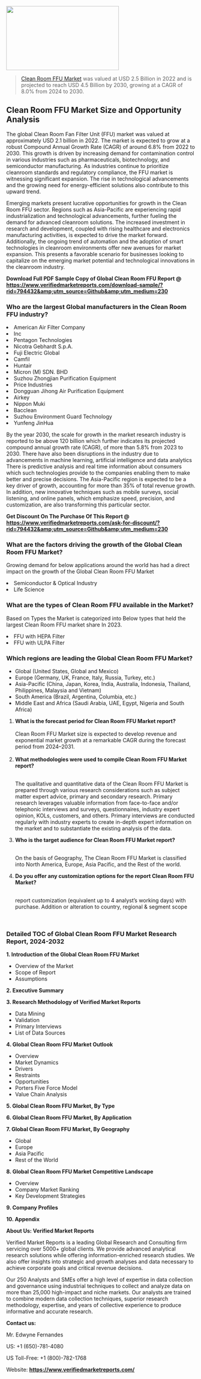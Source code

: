 <img src="https://ffe5etoiles.com/wp-content/uploads/2024/12/MST1-300x171.png" alt="" width="300" height="171" class="alignnone size-medium wp-image-20088" /><blockquote><p><p><a href="https://www.verifiedmarketreports.com/download-sample/?rid=794432&utm_source=Github&utm_medium=230" target="_blank">Clean Room FFU Market</a> was valued at USD 2.5 Billion in 2022 and is projected to reach USD 4.5 Billion by 2030, growing at a CAGR of 8.0% from 2024 to 2030.</p></blockquote><p><h2>Clean Room FFU Market Size and Opportunity Analysis</h2><p>The global Clean Room Fan Filter Unit (FFU) market was valued at approximately USD 2.1 billion in 2022. The market is expected to grow at a robust Compound Annual Growth Rate (CAGR) of around 6.8% from 2022 to 2030. This growth is driven by increasing demand for contamination control in various industries such as pharmaceuticals, biotechnology, and semiconductor manufacturing. As industries continue to prioritize cleanroom standards and regulatory compliance, the FFU market is witnessing significant expansion. The rise in technological advancements and the growing need for energy-efficient solutions also contribute to this upward trend.</p><p>Emerging markets present lucrative opportunities for growth in the Clean Room FFU sector. Regions such as Asia-Pacific are experiencing rapid industrialization and technological advancements, further fueling the demand for advanced cleanroom solutions. The increased investment in research and development, coupled with rising healthcare and electronics manufacturing activities, is expected to drive the market forward. Additionally, the ongoing trend of automation and the adoption of smart technologies in cleanroom environments offer new avenues for market expansion. This presents a favorable scenario for businesses looking to capitalize on the emerging market potential and technological innovations in the cleanroom industry.</p></p><p class=""><strong>Download Full PDF Sample Copy of Global Clean Room FFU Report @ <a href="https://www.verifiedmarketreports.com/download-sample/?rid=794432&amp;utm_source=Github&amp;utm_medium=230" target="_blank">https://www.verifiedmarketreports.com/download-sample/?rid=794432&amp;utm_source=Github&amp;utm_medium=230</a></strong></p><h3 id="" class="">Who are the largest Global manufacturers in the Clean Room FFU industry?</h3><p><li>American Air Filter Company</li><li> Inc</li><li> Pentagon Technologies</li><li> Nicotra Gebhardt S.p.A.</li><li> Fuji Electric Global</li><li> Camfil</li><li> Huntair</li><li> Micron (M) SDN. BHD</li><li> Suzhou Zhongjian Purification Equipment</li><li> Price Industries</li><li> Dongguan Jihong Air Purification Equipment</li><li> Airkey</li><li> Nippon Muki</li><li> Bacclean</li><li> Suzhou Environment Guard Technology</li><li> Yunfeng JinHua</li></p><div class=""><div class="" dir="" data-message-author-role="" data-message-id="" data-message-model-slug=""><div class=""><div class=""><div class=""><div class="" dir="" data-message-author-role="" data-message-id="" data-message-model-slug=""><div class=""><div class=""><p>By the year 2030, the scale for growth in the market research industry is reported to be above 120 billion which further indicates its projected compound annual growth rate (CAGR), of more than 5.8% from 2023 to 2030. There have also been disruptions in the industry due to advancements in machine learning, artificial intelligence and data analytics There is predictive analysis and real time information about consumers which such technologies provide to the companies enabling them to make better and precise decisions. The Asia-Pacific region is expected to be a key driver of growth, accounting for more than 35% of total revenue growth. In addition, new innovative techniques such as mobile surveys, social listening, and online panels, which emphasize speed, precision, and customization, are also transforming this particular sector.</p><p><strong>Get Discount On The Purchase Of This Report @&nbsp; <a href="https://www.verifiedmarketreports.com/ask-for-discount/?rid=794432&amp;utm_source=Github&amp;utm_medium=230" target="_blank">https://www.verifiedmarketreports.com/ask-for-discount/?rid=794432&amp;utm_source=Github&amp;utm_medium=230</a></strong></p></div></div></div></div></div></div></div></div><h3 id="" class="">What are the factors driving the growth of the Global Clean Room FFU Market?</h3><p id="" class="">Growing demand for below applications around the world has had a direct impact on the growth of the Global Clean Room FFU Market</p><p id="" class=""><li>Semiconductor & Optical Industry</li><li> Life Science</li></p><h3 id="" class="">What are the types of Clean Room FFU available in the Market?</h3><p id="" class="">Based on Types the Market is categorized into Below types that held the largest Clean Room FFU market share In 2023.</p><p id="" class=""><li>FFU with HEPA Filter</li><li> FFU with ULPA Filter</li></p><h3 id="" class="">Which regions are leading the Global Clean Room FFU Market?</h3><ul><li>Global (United States, Global and Mexico)</li><li>Europe (Germany, UK, France, Italy, Russia, Turkey, etc.)</li><li>Asia-Pacific (China, Japan, Korea, India, Australia, Indonesia, Thailand, Philippines, Malaysia and Vietnam)</li><li>South America (Brazil, Argentina, Columbia, etc.)</li><li>Middle East and Africa (Saudi Arabia, UAE, Egypt, Nigeria and South Africa)</li></ul><p><ol><li><strong>What is the forecast period for Clean Room FFU Market report?<br /></strong><br /><span data-sheets-root="1" data-sheets-value="{&quot;1&quot;:2,&quot;2&quot;:&quot;XXXX size is expected to develop revenue and exponential market growth at a remarkable CAGR during the forecast period from 2024&ndash;2030.&quot;}" data-sheets-userformat="{&quot;2&quot;:12674,&quot;4&quot;:{&quot;1&quot;:2,&quot;2&quot;:16776960},&quot;10&quot;:2,&quot;11&quot;:0,&quot;15&quot;:&quot;Arial&quot;,&quot;16&quot;:12}">Clean Room FFU Market size is expected to develop revenue and exponential market growth at a remarkable CAGR during the forecast period from 2024&ndash;2031.</span><br /><br /></li><li><strong>What methodologies were used to compile Clean Room FFU Market report?<br /><br /></strong><p>The qualitative and quantitative data of the&nbsp;Clean Room FFU Market is prepared through various research considerations such as subject matter expert advice, primary and secondary research. Primary research leverages valuable information from face-to-face and/or telephonic interviews and surveys, questionnaires, industry expert opinion, KOLs, customers, and others. Primary interviews are conducted regularly with industry experts to create in-depth expert information on the market and to substantiate the existing analysis of the data.&nbsp;</p></li><li><strong>Who is the target audience for Clean Room FFU Market report?<br /><br /></strong><p>On the basis of Geography, The&nbsp;Clean Room FFU Market is classified into North America, Europe, Asia Pacific, and the Rest of the world.</p></li><li><strong>Do you offer any customization options for the report Clean Room FFU Market?<br /><br /></strong><p>report customization (equivalent up to 4 analyst&rsquo;s working days) with purchase. Addition or alteration to country, regional &amp; segment scope</p><p>&nbsp;</p></li></ol></p><h3 id="" class="">Detailed TOC of Global Clean Room FFU Market Research Report, 2024-2032</h3><p id="" class=""><strong>1. Introduction of the Global Clean Room FFU Market</strong></p><ul><li>Overview of the Market</li><li>Scope of Report</li><li>Assumptions</li></ul><p id="" class=""><strong>2. Executive Summary</strong></p><p id="" class=""><strong>3. Research Methodology of&nbsp;Verified Market Reports</strong></p><ul><li>Data Mining</li><li>Validation</li><li>Primary Interviews</li><li>List of Data Sources</li></ul><p id="" class=""><strong>4. Global Clean Room FFU Market Outlook</strong></p><ul><li>Overview</li><li>Market Dynamics</li><li>Drivers</li><li>Restraints</li><li>Opportunities</li><li>Porters Five Force Model</li><li>Value Chain Analysis</li></ul><p id="" class=""><strong>5. Global Clean Room FFU Market, By&nbsp;Type</strong></p><p id="" class=""><strong>6. Global Clean Room FFU Market, By Application</strong></p><p id="" class=""><strong>7. Global Clean Room FFU Market, By Geography</strong></p><ul><li>Global</li><li>Europe</li><li>Asia Pacific</li><li>Rest of the World</li></ul><p id="" class=""><strong>8. Global Clean Room FFU Market Competitive Landscape</strong></p><ul><li>Overview</li><li>Company Market Ranking</li><li>Key Development Strategies</li></ul><p id="" class=""><strong>9. Company Profiles</strong></p><p id="" class=""><strong>10. Appendix</strong></p><p id="" class=""><strong>About Us: Verified Market Reports</strong></p><p id="" class="">Verified Market Reports is a leading Global Research and Consulting firm servicing over 5000+ global clients. We provide advanced analytical research solutions while offering information-enriched research studies. We also offer insights into strategic and growth analyses and data necessary to achieve corporate goals and critical revenue decisions.</p><p id="" class="">Our 250 Analysts and SMEs offer a high level of expertise in data collection and governance using industrial techniques to collect and analyze data on more than 25,000 high-impact and niche markets. Our analysts are trained to combine modern data collection techniques, superior research methodology, expertise, and years of collective experience to produce informative and accurate research.</p><p id="" class=""><strong>Contact us:</strong></p><p id="" class="">Mr. Edwyne Fernandes</p><p id="" class="">US: +1 (650)-781-4080</p><p id="" class="">US Toll-Free: +1 (800)-782-1768</p><p id="" class="">Website: <a target="" data-test-app-aware-link=""><strong>https://www.verifiedmarketreports.com/</strong></a></p>

